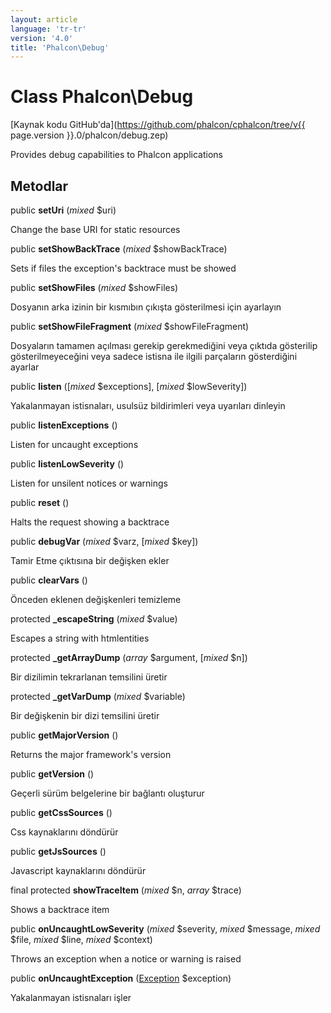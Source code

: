 ```yaml
---
layout: article
language: 'tr-tr'
version: '4.0'
title: 'Phalcon\Debug'
---
```

# Class **Phalcon\Debug**

[Kaynak kodu GitHub'da](https://github.com/phalcon/cphalcon/tree/v{{ page.version }}.0/phalcon/debug.zep)

Provides debug capabilities to Phalcon applications

## Metodlar

public **setUri** (*mixed* $uri)

Change the base URI for static resources

public **setShowBackTrace** (*mixed* $showBackTrace)

Sets if files the exception's backtrace must be showed

public **setShowFiles** (*mixed* $showFiles)

Dosyanın arka izinin bir kısmıbın çıkışta gösterilmesi için ayarlayın

public **setShowFileFragment** (*mixed* $showFileFragment)

Dosyaların tamamen açılması gerekip gerekmediğini veya çıktıda gösterilip gösterilmeyeceğini veya sadece istisna ile ilgili parçaların gösterdiğini ayarlar

public **listen** ([*mixed* $exceptions], [*mixed* $lowSeverity])

Yakalanmayan istisnaları, usulsüz bildirimleri veya uyarıları dinleyin

public **listenExceptions** ()

Listen for uncaught exceptions

public **listenLowSeverity** ()

Listen for unsilent notices or warnings

public **reset** ()

Halts the request showing a backtrace

public **debugVar** (*mixed* $varz, [*mixed* $key])

Tamir Etme çıktısına bir değişken ekler

public **clearVars** ()

Önceden eklenen değişkenleri temizleme

protected **_escapeString** (*mixed* $value)

Escapes a string with htmlentities

protected **_getArrayDump** (*array* $argument, [*mixed* $n])

Bir dizilimin tekrarlanan temsilini üretir

protected **_getVarDump** (*mixed* $variable)

Bir değişkenin bir dizi temsilini üretir

public **getMajorVersion** ()

Returns the major framework's version

public **getVersion** ()

Geçerli sürüm belgelerine bir bağlantı oluşturur

public **getCssSources** ()

Css kaynaklarını döndürür

public **getJsSources** ()

Javascript kaynaklarını döndürür

final protected **showTraceItem** (*mixed* $n, *array* $trace)

Shows a backtrace item

public **onUncaughtLowSeverity** (*mixed* $severity, *mixed* $message, *mixed* $file, *mixed* $line, *mixed* $context)

Throws an exception when a notice or warning is raised

public **onUncaughtException** ([Exception](https://php.net/manual/en/class.exception.php) $exception)

Yakalanmayan istisnaları işler
